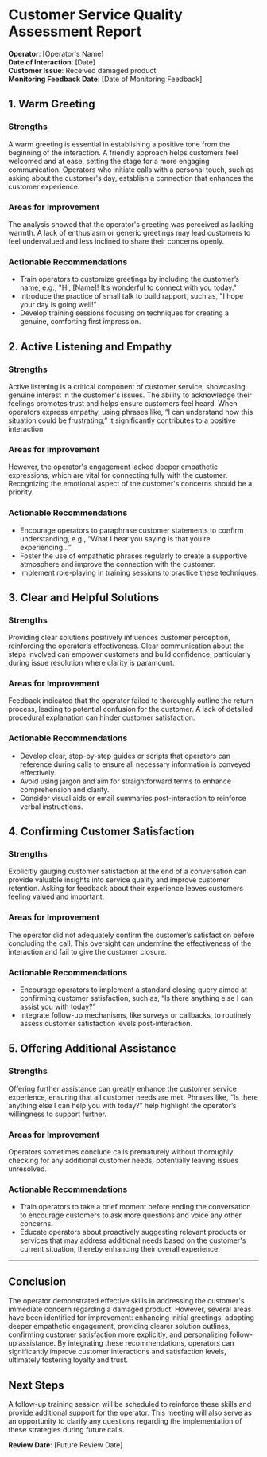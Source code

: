 # Customer Service Quality Assessment Report

**Operator**: [Operator's Name]  
**Date of Interaction**: [Date]  
**Customer Issue**: Received damaged product  
**Monitoring Feedback Date**: [Date of Monitoring Feedback]  

## 1. Warm Greeting

### Strengths
A warm greeting is essential in establishing a positive tone from the beginning of the interaction. A friendly approach helps customers feel welcomed and at ease, setting the stage for a more engaging communication. Operators who initiate calls with a personal touch, such as asking about the customer's day, establish a connection that enhances the customer experience.

### Areas for Improvement
The analysis showed that the operator's greeting was perceived as lacking warmth. A lack of enthusiasm or generic greetings may lead customers to feel undervalued and less inclined to share their concerns openly.

### Actionable Recommendations
- Train operators to customize greetings by including the customer’s name, e.g., "Hi, [Name]! It’s wonderful to connect with you today."
- Introduce the practice of small talk to build rapport, such as, "I hope your day is going well!" 
- Develop training sessions focusing on techniques for creating a genuine, comforting first impression.

## 2. Active Listening and Empathy

### Strengths
Active listening is a critical component of customer service, showcasing genuine interest in the customer's issues. The ability to acknowledge their feelings promotes trust and helps ensure customers feel heard. When operators express empathy, using phrases like, “I can understand how this situation could be frustrating,” it significantly contributes to a positive interaction.

### Areas for Improvement
However, the operator's engagement lacked deeper empathetic expressions, which are vital for connecting fully with the customer. Recognizing the emotional aspect of the customer's concerns should be a priority.

### Actionable Recommendations
- Encourage operators to paraphrase customer statements to confirm understanding, e.g., “What I hear you saying is that you’re experiencing…” 
- Foster the use of empathetic phrases regularly to create a supportive atmosphere and improve the connection with the customer.
- Implement role-playing in training sessions to practice these techniques.

## 3. Clear and Helpful Solutions

### Strengths
Providing clear solutions positively influences customer perception, reinforcing the operator’s effectiveness. Clear communication about the steps involved can empower customers and build confidence, particularly during issue resolution where clarity is paramount.

### Areas for Improvement
Feedback indicated that the operator failed to thoroughly outline the return process, leading to potential confusion for the customer. A lack of detailed procedural explanation can hinder customer satisfaction.

### Actionable Recommendations
- Develop clear, step-by-step guides or scripts that operators can reference during calls to ensure all necessary information is conveyed effectively.
- Avoid using jargon and aim for straightforward terms to enhance comprehension and clarity.
- Consider visual aids or email summaries post-interaction to reinforce verbal instructions.

## 4. Confirming Customer Satisfaction

### Strengths
Explicitly gauging customer satisfaction at the end of a conversation can provide valuable insights into service quality and improve customer retention. Asking for feedback about their experience leaves customers feeling valued and important.

### Areas for Improvement
The operator did not adequately confirm the customer’s satisfaction before concluding the call. This oversight can undermine the effectiveness of the interaction and fail to give the customer closure.

### Actionable Recommendations
- Encourage operators to implement a standard closing query aimed at confirming customer satisfaction, such as, “Is there anything else I can assist you with today?” 
- Integrate follow-up mechanisms, like surveys or callbacks, to routinely assess customer satisfaction levels post-interaction.

## 5. Offering Additional Assistance

### Strengths
Offering further assistance can greatly enhance the customer service experience, ensuring that all customer needs are met. Phrases like, “Is there anything else I can help you with today?” help highlight the operator’s willingness to support further.

### Areas for Improvement
Operators sometimes conclude calls prematurely without thoroughly checking for any additional customer needs, potentially leaving issues unresolved.

### Actionable Recommendations
- Train operators to take a brief moment before ending the conversation to encourage customers to ask more questions and voice any other concerns. 
- Educate operators about proactively suggesting relevant products or services that may address additional needs based on the customer's current situation, thereby enhancing their overall experience.

---

## Conclusion
The operator demonstrated effective skills in addressing the customer's immediate concern regarding a damaged product. However, several areas have been identified for improvement: enhancing initial greetings, adopting deeper empathetic engagement, providing clearer solution outlines, confirming customer satisfaction more explicitly, and personalizing follow-up assistance. By integrating these recommendations, operators can significantly improve customer interactions and satisfaction levels, ultimately fostering loyalty and trust.

## Next Steps
A follow-up training session will be scheduled to reinforce these skills and provide additional support for the operator. This meeting will also serve as an opportunity to clarify any questions regarding the implementation of these strategies during future calls.

**Review Date**: [Future Review Date]